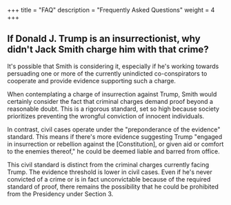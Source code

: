 +++
title = "FAQ"
description = "Frequently Asked Questions"
weight = 4
+++

## If Donald J. Trump is an insurrectionist, why didn't Jack Smith charge him with that crime?
It's possible that Smith is considering it, especially if he's working towards persuading one or more of the currently unindicted co-conspirators to cooperate and provide evidence supporting such a charge.

When contemplating a charge of insurrection against Trump, Smith would certainly consider the fact that criminal charges demand proof beyond a reasonable doubt. This is a rigorous standard, set so high because society prioritizes preventing the wrongful conviction of innocent individuals.

In contrast, civil cases operate under the "preponderance of the evidence" standard. This means if there's more evidence suggesting Trump "engaged in insurrection or rebellion against the [Constitution], or given aid or comfort to the enemies thereof," he could be deemed liable and barred from office.

This civil standard is distinct from the criminal charges currently facing Trump. The evidence threshold is lower in civil cases. Even if he's never convicted of a crime or is in fact unconvictable because of the required standard of proof, there remains the possibility that he could be prohibited from the Presidency under Section 3.









